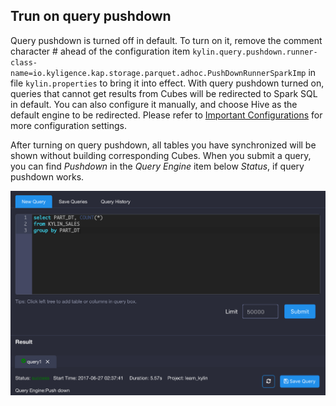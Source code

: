 ##  Trun on query pushdown

Query pushdown is turned off in default. To turn on it, remove the comment character # ahead of the configuration item `kylin.query.pushdown.runner-class-name=io.kyligence.kap.storage.parquet.adhoc.PushDownRunnerSparkImp` in file `kylin.properties` to bring it into  effect. With query pushdown turned on, queries that cannot get results from Cubes will be redirected to Spark SQL in default. You can also configure it manually, and choose Hive as the default engine to be redirected. Please refer to [Important Configurations](../config/basic_settings.en.md) for more configuration settings.

After turning on query pushdown, all tables you have synchronized will be shown without building corresponding Cubes. When you submit a query, you can find *Pushdown* in the *Query Engine* item below *Status*, if query pushdown works.

![](query_pushdown_images/query_pushdown_enable.png)